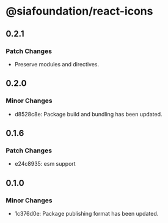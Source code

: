 # @siafoundation/react-icons

## 0.2.1

### Patch Changes

- Preserve modules and directives.

## 0.2.0

### Minor Changes

- d8528c8e: Package build and bundling has been updated.

## 0.1.6

### Patch Changes

- e24c8935: esm support

## 0.1.0

### Minor Changes

- 1c376d0e: Package publishing format has been updated.
